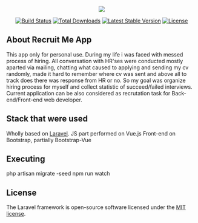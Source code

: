 <p align="center"><img src="https://laravel.com/assets/img/components/logo-laravel.svg"></p>

<p align="center">
<a href="https://travis-ci.org/laravel/framework"><img src="https://travis-ci.org/laravel/framework.svg" alt="Build Status"></a>
<a href="https://packagist.org/packages/laravel/framework"><img src="https://poser.pugx.org/laravel/framework/d/total.svg" alt="Total Downloads"></a>
<a href="https://packagist.org/packages/laravel/framework"><img src="https://poser.pugx.org/laravel/framework/v/stable.svg" alt="Latest Stable Version"></a>
<a href="https://packagist.org/packages/laravel/framework"><img src="https://poser.pugx.org/laravel/framework/license.svg" alt="License"></a>
</p>

## About Recruit Me App

This app only for personal use. During my life i was faced with messed process of hiring. All conversation with HR'ses were conducted mostly aparted via mailing, chatting what caused to applying and sending my cv randomly, made it hard to remember where cv was sent and above all to track does there was response from HR or no. So my goal was organize hiring process for myself and collect statistic of succeed/failed interviews. Current application can be also considered as recrutation task for Back-end/Front-end web developer.

## Stack that were used
Wholly based on [Laravel](https://packagist.org/packages/laravel/framework).
JS part performed on Vue.js
Front-end on Bootstrap, partially Bootstrap-Vue

## Executing

php artisan migrate -seed
npm run watch

## License

The Laravel framework is open-source software licensed under the [MIT license](https://opensource.org/licenses/MIT).
